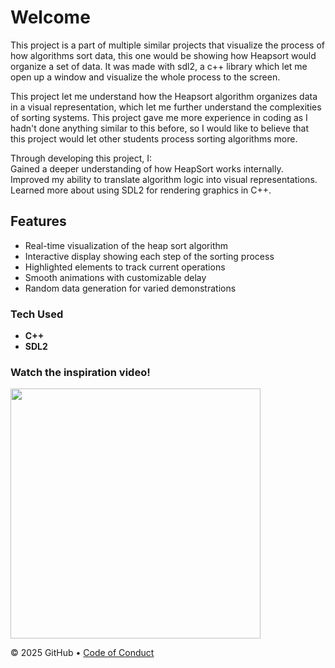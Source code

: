 # Welcome
This project is a part of multiple similar projects that visualize the process of how algorithms sort data, this one would be showing how Heapsort would organize a set of data. 
It was made with sdl2, a c++ library which let me open up a window and visualize the whole process to the screen.

This project let me understand how the Heapsort algorithm organizes data in a visual representation, which let me further understand the complexities of sorting systems. This project gave me more experience in coding as I hadn't done anything similar to this before, so I would like to believe that this project would let other students process sorting algorithms more.

Through developing this project, I:<br>
Gained a deeper understanding of how HeapSort works internally.<br>
Improved my ability to translate algorithm logic into visual representations.<br>
Learned more about using SDL2 for rendering graphics in C++.

## Features
<ul>
  <li>Real-time visualization of the heap sort algorithm<br></li>
  <li>Interactive display showing each step of the sorting process<br></li>
  <li>Highlighted elements to track current operations<br></li>
  <li>Smooth animations with customizable delay<br></li>
  <li>Random data generation for varied demonstrations<br></li>
</ul>

### Tech Used

<ul>
  <li><strong>C++</strong></li>
  <li><strong>SDL2</strong></li>
</ul>

### Watch the inspiration video!
<a href="https://www.youtube.com/watch?v=kPRA0W1kECg" target="_blank">
  <img src="https://img.youtube.com/vi/kPRA0W1kECg/maxresdefault.jpg" width="400"/></a>




&copy; 2025 GitHub &bull; [Code of Conduct](https://www.contributor-covenant.org/version/2/1/code_of_conduct/code_of_conduct.md)
